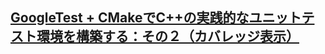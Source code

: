 ## [GoogleTest + CMakeでC++の実践的なユニットテスト環境を構築する：その２（カバレッジ表示）](https://qiita.com/imasaaki/items/0021d1ef14660184f396)
